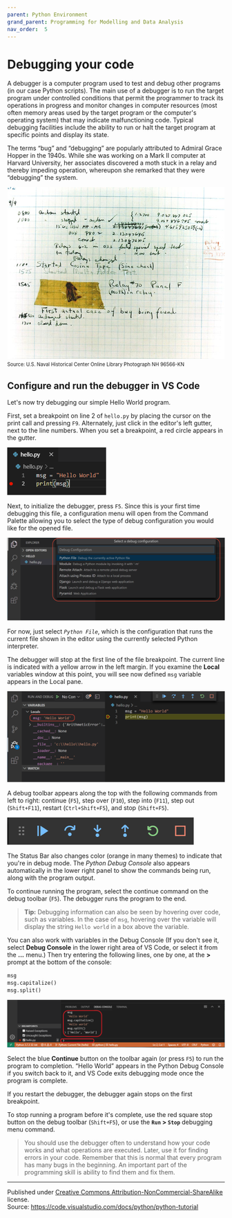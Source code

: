 ```yaml
---
parent: Python Environment
grand_parent: Programming for Modelling and Data Analysis
nav_order:  5
---
```


# Debugging your code

A debugger is a computer program used to test and debug other programs (in our case Python scripts). The main use of a debugger is to run the target program under controlled conditions that permit the programmer to track its operations in progress and monitor changes in computer resources (most often memory areas used by the target program or the computer's operating system) that may indicate malfunctioning code. Typical debugging facilities include the ability to run or halt the target program at specific points and display its state.

The terms “bug” and “debugging” are popularly attributed to Admiral Grace Hopper in the 1940s. While she was working on a Mark II computer at Harvard University, her associates discovered a moth stuck in a relay and thereby impeding operation, whereupon she remarked that they were “debugging” the system.

![First computer bug](first_computer_bug_1945.jpg)  
<span style="font-size: 80%">Source: U.S. Naval Historical Center Online Library Photograph NH 96566-KN</span>

## Configure and run the debugger in VS Code

Let's now try debugging our simple Hello World program.

First, set a breakpoint on line 2 of `hello.py` by placing the cursor on the print call and pressing `F9`. Alternately, just click in the editor's left gutter, next to the line numbers. When you set a breakpoint, a red circle appears in the gutter.

![Setting a breakpoint in hello.py](breakpoint-set.png)

Next, to initialize the debugger, press `F5`. Since this is your first time debugging this file, a configuration menu will open from the Command Palette allowing you to select the type of debug configuration you would like for the opened file.

![Debug configurations](debug-configurations.png)

For now, just select *`Python File`*, which is the configuration that runs the current file shown in the editor using the currently selected Python interpreter.

The debugger will stop at the first line of the file breakpoint. The current line is indicated with a yellow arrow in the left margin. If you examine the **Local** variables window at this point, you will see now defined `msg` variable appears in the Local pane.

![Debugging step 2 - variable defined](debug-step-02.png)

A debug toolbar appears along the top with the following commands from left to right: continue (`F5`), step over (`F10`), step into (`F11`), step out (`Shift+F11`), restart (`Ctrl+Shift+F5`), and stop (`Shift+F5`).

![Debugging toolbar](debug-toolbar.png)

The Status Bar also changes color (orange in many themes) to indicate that you're in debug mode. The *Python Debug Console* also appears automatically in the lower right panel to show the commands being run, along with the program output.

To continue running the program, select the continue command on the debug toolbar (`F5`). The debugger runs the program to the end.

> **Tip:** Debugging information can also be seen by hovering over code, such as variables. In the case of `msg`, hovering over the variable will display the string `Hello world` in a box above the variable.

You can also work with variables in the Debug Console (If you don't see it, select **Debug Console** in the lower right area of VS Code, or select it from the **...** menu.) Then try entering the following lines, one by one, at the **>** prompt at the bottom of the console:

```python
msg
msg.capitalize()
msg.split()
```

![Debugging step 3 - using the debug console](debug-step-03.png)

Select the blue **Continue** button on the toolbar again (or press `F5`) to run the program to completion. “Hello World” appears in the Python Debug Console if you switch back to it, and VS Code exits debugging mode once the program is complete.

If you restart the debugger, the debugger again stops on the first breakpoint.

To stop running a program before it's complete, use the red square stop button on the debug toolbar (`Shift+F5`), or use the **`Run` > `Stop`** debugging menu command.

> You should use the debugger often to understand how your code works and what operations are executed. Later, use it for finding errors in your code. Remember that this is normal that every program has many bugs in the beginning. An important part of the programming skill is ability to find them and fix them.


<hr/>

Published under [Creative Commons Attribution-NonCommercial-ShareAlike](https://creativecommons.org/licenses/by-nc-sa/4.0/) license.  
Source: <https://code.visualstudio.com/docs/python/python-tutorial>
